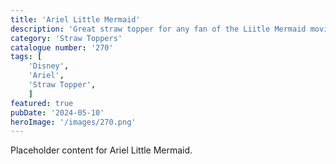 ```yaml
---
title: 'Ariel Little Mermaid'
description: 'Great straw topper for any fan of the Liitle Mermaid movie'
category: 'Straw Toppers'
catalogue number: '270'
tags: [
    'Disney', 
    'Ariel',
    'Straw Topper', 
    ]
featured: true
pubDate: '2024-05-10'
heroImage: '/images/270.png'
---
```


Placeholder content for Ariel Little Mermaid.